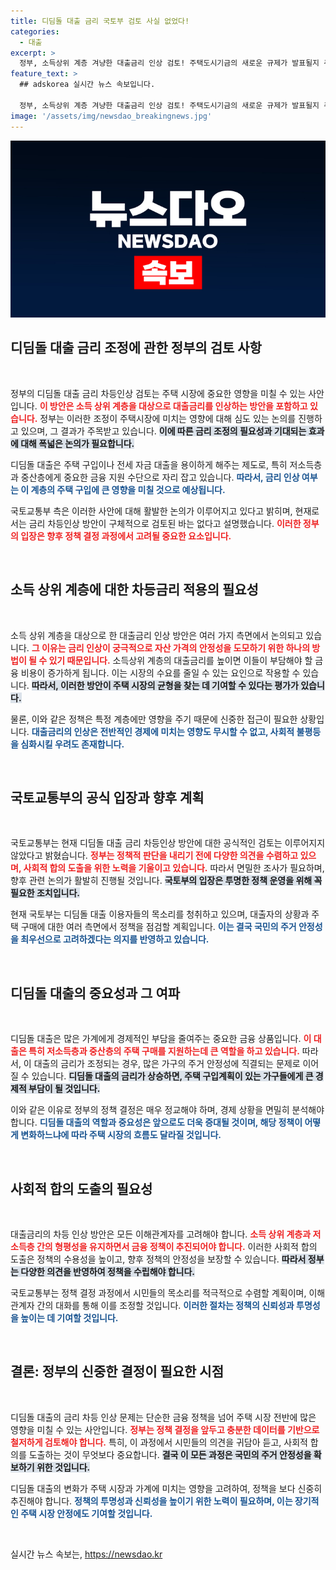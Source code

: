 ```yaml
---
title: 디딤돌 대출 금리 국토부 검토 사실 없었다!
categories:
  - 대출
excerpt: >
  정부, 소득상위 계층 겨냥한 대출금리 인상 검토! 주택도시기금의 새로운 규제가 발표될지 주목된다. 새로운 금리 정책이 당신의 주택 구매에 어떤 영향을 미칠지 궁금하다면 클릭하세요!
feature_text: >
  ## adskorea 실시간 뉴스 속보입니다.

  정부, 소득상위 계층 겨냥한 대출금리 인상 검토! 주택도시기금의 새로운 규제가 발표될지 주목된다. 새로운 금리 정책이 당신의 주택 구매에 어떤 영향을 미칠지 궁금하다면 클릭하세요!
image: '/assets/img/newsdao_breakingnews.jpg'
---
```


<p><img src="/assets/img/newsdao_breakingnews.jpg" alt="adskorea 속보" /></p>

<h2 data-ke-size="size26">디딤돌 대출 금리 조정에 관한 정부의 검토 사항</h2>

<p data-ke-size="size16">&nbsp;</p>

<p>정부의 디딤돌 대출 금리 차등인상 검토는 주택 시장에 중요한 영향을 미칠 수 있는 사안입니다. <b><span style="color: #ee2323;">이 방안은 소득 상위 계층을 대상으로 대출금리를 인상하는 방안을 포함하고 있습니다.</span></b> 정부는 이러한 조정이 주택시장에 미치는 영향에 대해 심도 있는 논의를 진행하고 있으며, 그 결과가 주목받고 있습니다. <b><span style="background-color: #21538527;">이에 따른 금리 조정의 필요성과 기대되는 효과에 대해 폭넓은 논의가 필요합니다.</span></b> </p>

<p>디딤돌 대출은 주택 구입이나 전세 자금 대출을 용이하게 해주는 제도로, 특히 저소득층과 중산층에게 중요한 금융 지원 수단으로 자리 잡고 있습니다. <b><span style="color: #1a5490;">따라서, 금리 인상 여부는 이 계층의 주택 구입에 큰 영향을 미칠 것으로 예상됩니다.</span></b> </p>

<p>국토교통부 측은 이러한 사안에 대해 활발한 논의가 이루어지고 있다고 밝히며, 현재로서는 금리 차등인상 방안이 구체적으로 검토된 바는 없다고 설명했습니다. <b><span style="color: #ee2323;">이러한 정부의 입장은 향후 정책 결정 과정에서 고려될 중요한 요소입니다.</span></b> </p>

<p data-ke-size="size16">&nbsp;</p>

<h2 data-ke-size="size26">소득 상위 계층에 대한 차등금리 적용의 필요성</h2>

<p data-ke-size="size16">&nbsp;</p>

<p>소득 상위 계층을 대상으로 한 대출금리 인상 방안은 여러 가지 측면에서 논의되고 있습니다. <b><span style="color: #ee2323;">그 이유는 금리 인상이 궁극적으로 자산 가격의 안정성을 도모하기 위한 하나의 방법이 될 수 있기 때문입니다.</span></b> 소득상위 계층의 대출금리를 높이면 이들이 부담해야 할 금융 비용이 증가하게 됩니다. 이는 시장의 수요를 줄일 수 있는 요인으로 작용할 수 있습니다. <b><span style="background-color: #21538527;">따라서, 이러한 방안이 주택 시장의 균형을 찾는 데 기여할 수 있다는 평가가 있습니다.</span></b> </p>

<p>물론, 이와 같은 정책은 특정 계층에만 영향을 주기 때문에 신중한 접근이 필요한 상황입니다. <b><span style="color: #1a5490;">대출금리의 인상은 전반적인 경제에 미치는 영향도 무시할 수 없고, 사회적 불평등을 심화시킬 우려도 존재합니다.</span></b> </p>

<p data-ke-size="size16">&nbsp;</p>

<h2 data-ke-size="size26">국토교통부의 공식 입장과 향후 계획</h2>

<p data-ke-size="size16">&nbsp;</p>

<p>국토교통부는 현재 디딤돌 대출 금리 차등인상 방안에 대한 공식적인 검토는 이루어지지 않았다고 밝혔습니다. <b><span style="color: #ee2323;">정부는 정책적 판단을 내리기 전에 다양한 의견을 수렴하고 있으며, 사회적 합의 도출을 위한 노력을 기울이고 있습니다.</span></b> 따라서 면밀한 조사가 필요하며, 향후 관련 논의가 활발히 진행될 것입니다. <b><span style="background-color: #21538527;">국토부의 입장은 투명한 정책 운영을 위해 꼭 필요한 조치입니다.</span></b> </p>

<p>현재 국토부는 디딤돌 대출 이용자들의 목소리를 청취하고 있으며, 대출자의 상황과 주택 구매에 대한 여러 측면에서 정책을 점검할 계획입니다. <b><span style="color: #1a5490;">이는 결국 국민의 주거 안정성을 최우선으로 고려하겠다는 의지를 반영하고 있습니다.</span></b> </p>

<p data-ke-size="size16">&nbsp;</p>

<h2 data-ke-size="size26">디딤돌 대출의 중요성과 그 여파</h2>

<p data-ke-size="size16">&nbsp;</p>

<p>디딤돌 대출은 많은 가계에게 경제적인 부담을 줄여주는 중요한 금융 상품입니다. <b><span style="color: #ee2323;">이 대출은 특히 저소득층과 중산층의 주택 구매를 지원하는데 큰 역할을 하고 있습니다.</span></b> 따라서, 이 대출의 금리가 조정되는 경우, 많은 가구의 주거 안정성에 직결되는 문제로 이어질 수 있습니다. <b><span style="background-color: #21538527;">디딤돌 대출의 금리가 상승하면, 주택 구입계획이 있는 가구들에게 큰 경제적 부담이 될 것입니다.</span></b> </p>

<p>이와 같은 이유로 정부의 정책 결정은 매우 정교해야 하며, 경제 상황을 면밀히 분석해야 합니다. <b><span style="color: #1a5490;">디딤돌 대출의 역할과 중요성은 앞으로도 더욱 증대될 것이며, 해당 정책이 어떻게 변화하느냐에 따라 주택 시장의 흐름도 달라질 것입니다.</span></b> </p>

<p data-ke-size="size16">&nbsp;</p>

<h2 data-ke-size="size26">사회적 합의 도출의 필요성</h2>

<p data-ke-size="size16">&nbsp;</p>

<p>대출금리의 차등 인상 방안은 모든 이해관계자를 고려해야 합니다. <b><span style="color: #ee2323;">소득 상위 계층과 저소득층 간의 형평성을 유지하면서 금융 정책이 추진되어야 합니다.</span></b> 이러한 사회적 합의 도출은 정책의 수용성을 높이고, 향후 정책의 안정성을 보장할 수 있습니다. <b><span style="background-color: #21538527;">따라서 정부는 다양한 의견을 반영하여 정책을 수립해야 합니다.</span></b> </p>

<p>국토교통부는 정책 결정 과정에서 시민들의 목소리를 적극적으로 수렴할 계획이며, 이해관계자 간의 대화를 통해 이를 조정할 것입니다. <b><span style="color: #1a5490;">이러한 절차는 정책의 신뢰성과 투명성을 높이는 데 기여할 것입니다.</span></b> </p>

<p data-ke-size="size16">&nbsp;</p>

<h2 data-ke-size="size26">결론: 정부의 신중한 결정이 필요한 시점</h2>

<p data-ke-size="size16">&nbsp;</p>

<p>디딤돌 대출의 금리 차등 인상 문제는 단순한 금융 정책을 넘어 주택 시장 전반에 많은 영향을 미칠 수 있는 사안입니다. <b><span style="color: #ee2323;">정부는 정책 결정을 앞두고 충분한 데이터를 기반으로 철저하게 검토해야 합니다.</span></b> 특히, 이 과정에서 시민들의 의견을 귀담아 듣고, 사회적 합의를 도출하는 것이 무엇보다 중요합니다. <b><span style="background-color: #21538527;">결국 이 모든 과정은 국민의 주거 안정성을 확보하기 위한 것입니다.</span></b> </p>

<p>디딤돌 대출의 변화가 주택 시장과 가계에 미치는 영향을 고려하여, 정책을 보다 신중히 추진해야 합니다. <b><span style="color: #1a5490;">정책의 투명성과 신뢰성을 높이기 위한 노력이 필요하며, 이는 장기적인 주택 시장 안정에도 기여할 것입니다.</span></b> </p>

<p data-ke-size="size16">&nbsp;</p>
실시간 뉴스 속보는, <a href="https://newsdao.kr" rel="dofollow">https://newsdao.kr</a>


